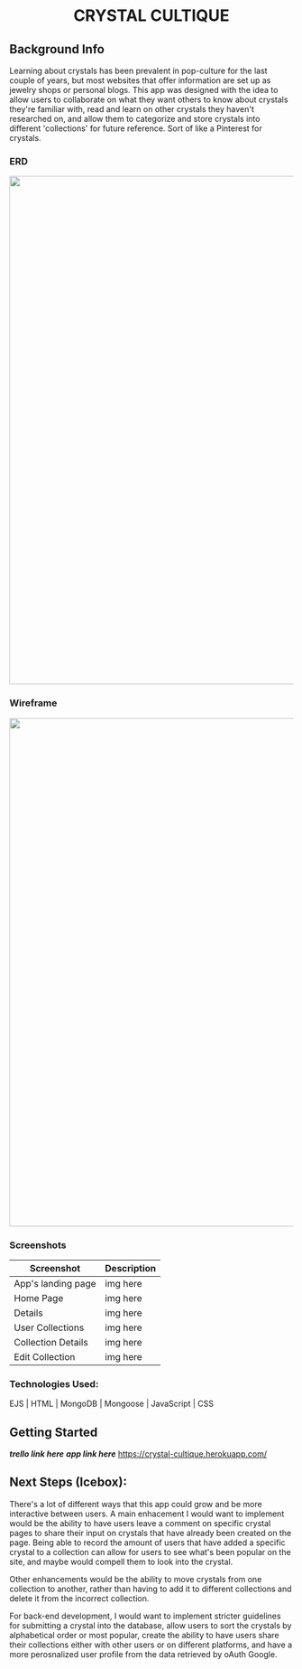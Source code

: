 # <h1 align="center">CRYSTAL CULTIQUE</h1>
## Background Info
Learning about crystals has been prevalent in pop-culture for the last couple of years, but most websites that offer information are set up as jewelry shops or personal blogs. This app was designed with the idea to allow users to collaborate on what they want others to know about crystals they're familiar with, read and learn on other crystals they haven't researched on, and allow them to categorize and store crystals into different 'collections' for future reference. Sort of like a Pinterest for crystals.

### ERD
<img src="https://i.imgur.com/vzSChcL.png" width="900">


### Wireframe
<img src="https://i.imgur.com/YmBvBAV.png" width="900">


### Screenshots
| Screenshot | Description |
|------------ | ------------|
| App's landing page | img here |
| Home Page | img here |
| Details | img here |
| User Collections | img here |
| Collection Details | img here |
| Edit Collection | img here |


### Technologies Used:
EJS | HTML | MongoDB | Mongoose | JavaScript | CSS



## Getting Started
***trello link here***
***app link here***
https://crystal-cultique.herokuapp.com/

## Next Steps (Icebox):
There's a lot of different ways that this app could grow and be more interactive between users. A main enhacement I would want to implement would be the ability to have users leave a comment on specific crystal pages to share their input on crystals that have already been created on the page. Being able to record the amount of users that have added a specific crystal to a collection can allow for users to see what's been popular on the site, and maybe would compell them to look into the crystal.

Other enhancements would be the ability to move crystals from one collection to another, rather than having to add it to different collections and delete it from the incorrect collection.

For back-end development, I would want to implement stricter guidelines for submitting a crystal into the database, allow users to sort the crystals by alphabetical order or most popular, create the ability to have users share their collections either with other users or on different platforms, and have a more perosnalized user profile from the data retrieved by oAuth Google.
